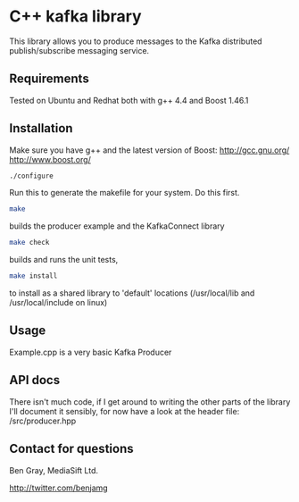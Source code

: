 # C++ kafka library
This library allows you to produce messages to the Kafka distributed publish/subscribe messaging service.

## Requirements
Tested on Ubuntu and Redhat both with g++ 4.4 and Boost 1.46.1

## Installation
Make sure you have g++ and the latest version of Boost: 
http://gcc.gnu.org/
http://www.boost.org/

```bash
./configure
```

Run this to generate the makefile for your system. Do this first.


```bash
make
```

builds the producer example and the KafkaConnect library


```bash
make check
```

builds and runs the unit tests, 


```bash
make install
```

to install as a shared library to 'default' locations (/usr/local/lib and /usr/local/include on linux) 


## Usage
Example.cpp is a very basic Kafka Producer


## API docs
There isn't much code, if I get around to writing the other parts of the library I'll document it sensibly, 
for now have a look at the header file:  /src/producer.hpp


## Contact for questions

Ben Gray, MediaSift Ltd.

http://twitter.com/benjamg


